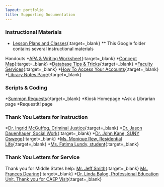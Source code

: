 ```yaml
---
layout: portfolio
title: Supporting Documentation
---
```


### Instructional Materials
* [Lesson Plans and Classes](https://drive.google.com/drive/folders/0Bw9xytWyXu-8Q2Jrbi1jSHJiTm8?usp=sharing){:target=_blank}
** This Google folder contains several instructional materials

Handouts
*[APA & Writing Worksheet](/uploads/artifact_APAWriting.pdf){:target=_blank}
*[Concept Map](/uploads/artifact_ConceptMap.pdf){:target=_blank}
*[Database Tips & Tricks](/uploads/artifact_Boolean.pdf){:target=_blank}
*[Faculty Services](/uploads/artifact_FacultyServices.pdf){:target=_blank}
*[How To Access Your Accounts](/uploads/artifact_HowToAccess.pdf){:target=_blank}
*[Library Notes Page](/uploads/artifact_LibraryNotes.pdf){:target=_blank}

### Scripts & Coding
*[Summon Requests](/uploads/artifact_sRequest.txt){:target=_blank}
*Kiosk Homepage
*Ask a Librarian page
*RequestIt! page

### Thank You Letters for Instruction
*[Dr. Ingrid McGuffog, Criminal Justice](/uploads/thanks_McGuffog.pdf){:target=_blank}
*[Dr. Jason Dauenhauer, Social Work](/uploads/thanks_Dauenhauer.pdf){:target=_blank}
*[Dr. John Kane, SUNY Oswego](/upload/thanks_Kane.pdf){:target=_blank}
*[Ms. Monique Rew, Residential Life](/uploads/thanks_Rew.pdf){:target=_blank}
*[Ms. Fatima Lundy, student](/uploads/thanks_Lundy.pdf){:target=_blank} 

### Thank You Letters for Service
Thank you for Middle States help: [Mr. Jeff Smith](/uploads/thanks_SmithMS.pdf){:target=_blank} [Ms. Frances Dearing](/uploads/thanks_Dearing.pdf){:target=_blank}
*[Dr. Linda Balog, Professional Education Unit, Thank you for CAEP Visit](/uploads/thanks_Balog.pdf){:target=_blank}